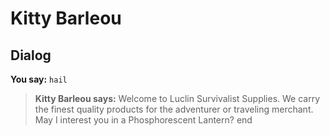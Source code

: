 # Kitty Barleou


## Dialog

**You say:** `hail`



>**Kitty Barleou says:** Welcome to Luclin Survivalist Supplies. We carry the finest quality products for the adventurer or traveling merchant. May I interest you in a Phosphorescent Lantern?
end
